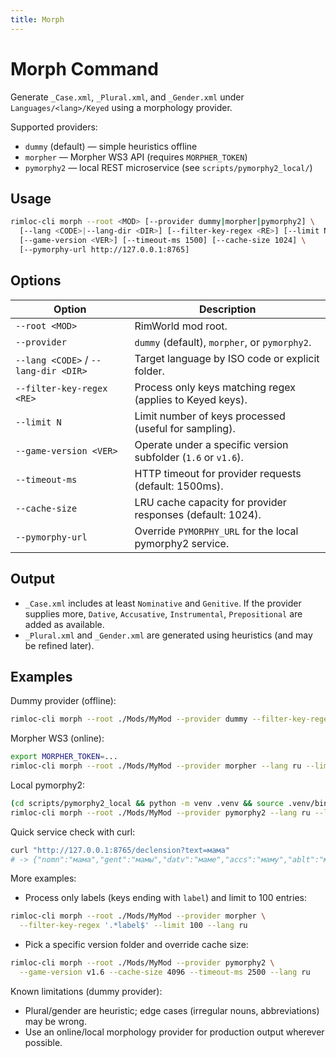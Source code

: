 ```yaml
---
title: Morph
---
```


# Morph Command

Generate `_Case.xml`, `_Plural.xml`, and `_Gender.xml` under `Languages/<lang>/Keyed` using a morphology provider.

Supported providers:
- `dummy` (default) — simple heuristics offline
- `morpher` — Morpher WS3 API (requires `MORPHER_TOKEN`)
- `pymorphy2` — local REST microservice (see `scripts/pymorphy2_local/`)

## Usage

```bash
rimloc-cli morph --root <MOD> [--provider dummy|morpher|pymorphy2] \
  [--lang <CODE>|--lang-dir <DIR>] [--filter-key-regex <RE>] [--limit N] \
  [--game-version <VER>] [--timeout-ms 1500] [--cache-size 1024] \
  [--pymorphy-url http://127.0.0.1:8765]
```

## Options

| Option | Description |
|--------|-------------|
| `--root <MOD>` | RimWorld mod root. |
| `--provider` | `dummy` (default), `morpher`, or `pymorphy2`. |
| `--lang <CODE>` / `--lang-dir <DIR>` | Target language by ISO code or explicit folder. |
| `--filter-key-regex <RE>` | Process only keys matching regex (applies to Keyed keys). |
| `--limit N` | Limit number of keys processed (useful for sampling). |
| `--game-version <VER>` | Operate under a specific version subfolder (`1.6` or `v1.6`). |
| `--timeout-ms` | HTTP timeout for provider requests (default: 1500ms). |
| `--cache-size` | LRU cache capacity for provider responses (default: 1024). |
| `--pymorphy-url` | Override `PYMORPHY_URL` for the local pymorphy2 service. |

## Output

- `_Case.xml` includes at least `Nominative` and `Genitive`. If the provider supplies more, `Dative`, `Accusative`, `Instrumental`, `Prepositional` are added as available.
- `_Plural.xml` and `_Gender.xml` are generated using heuristics (and may be refined later).

## Examples

Dummy provider (offline):

```bash
rimloc-cli morph --root ./Mods/MyMod --provider dummy --filter-key-regex '.*label$' --limit 100
```

Morpher WS3 (online):

```bash
export MORPHER_TOKEN=... 
rimloc-cli morph --root ./Mods/MyMod --provider morpher --lang ru --limit 50
```

Local pymorphy2:

```bash
(cd scripts/pymorphy2_local && python -m venv .venv && source .venv/bin/activate && pip install -r requirements.txt && uvicorn app:app --port 8765)
rimloc-cli morph --root ./Mods/MyMod --provider pymorphy2 --lang ru --limit 50 --timeout-ms 2000
```

Quick service check with curl:

```bash
curl "http://127.0.0.1:8765/declension?text=мама"
# -> {"nomn":"мама","gent":"мамы","datv":"маме","accs":"маму","ablt":"мамой","loct":"маме"}
```

More examples:

- Process only labels (keys ending with `label`) and limit to 100 entries:

```bash
rimloc-cli morph --root ./Mods/MyMod --provider morpher \
  --filter-key-regex '.*label$' --limit 100 --lang ru
```

- Pick a specific version folder and override cache size:

```bash
rimloc-cli morph --root ./Mods/MyMod --provider pymorphy2 \
  --game-version v1.6 --cache-size 4096 --timeout-ms 2500 --lang ru
```

Known limitations (dummy provider):
- Plural/gender are heuristic; edge cases (irregular nouns, abbreviations) may be wrong.
- Use an online/local morphology provider for production output wherever possible.
